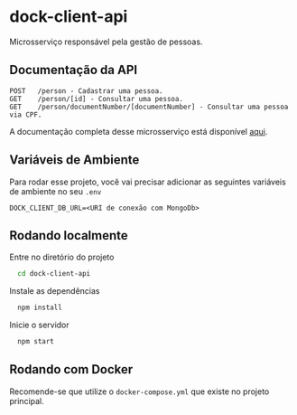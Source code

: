 
# dock-client-api

Microsserviço responsável pela gestão de pessoas.


## Documentação da API

```http
POST   /person - Cadastrar uma pessoa.
GET    /person/[id] - Consultar uma pessoa.
GET    /person/documentNumber/[documentNumber] - Consultar uma pessoa via CPF.
```

A documentação completa desse microsserviço está disponível [aqui](https://documenter.getpostman.com/view/7620522/2s8ZDa1LoC#408c0205-a206-490e-863d-d2e630656ccb).
## Variáveis de Ambiente

Para rodar esse projeto, você vai precisar adicionar as seguintes variáveis de ambiente no seu `.env`

```env
DOCK_CLIENT_DB_URL=<URI de conexão com MongoDb>
```


## Rodando localmente

Entre no diretório do projeto

```bash
  cd dock-client-api
```

Instale as dependências

```bash
  npm install
```

Inicie o servidor

```bash
  npm start
```


## Rodando com Docker

Recomende-se que utilize o `docker-compose.yml` que existe no projeto principal.